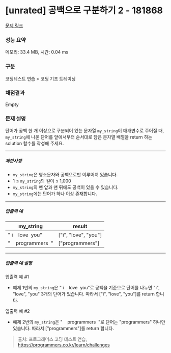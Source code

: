 # [unrated] 공백으로 구분하기 2 - 181868 

[문제 링크](https://school.programmers.co.kr/learn/courses/30/lessons/181868?language=javascript) 

### 성능 요약

메모리: 33.4 MB, 시간: 0.04 ms

### 구분

코딩테스트 연습 > 코딩 기초 트레이닝

### 채점결과

Empty

### 문제 설명

<p>단어가 공백 한 개 이상으로 구분되어 있는 문자열 <code>my_string</code>이 매개변수로 주어질 때, <code>my_string</code>에 나온 단어를 앞에서부터 순서대로 담은 문자열 배열을 return 하는 solution 함수를 작성해 주세요.</p>

<hr>

<h5>제한사항</h5>

<ul>
<li><code>my_string</code>은 영소문자와 공백으로만 이루어져 있습니다.</li>
<li>1 ≤ <code>my_string</code>의 길이 ≤ 1,000</li>
<li><code>my_string</code>의 맨 앞과 맨 뒤에도 공백이 있을 수 있습니다.</li>
<li><code>my_string</code>에는 단어가 하나 이상 존재합니다.</li>
</ul>

<hr>

<h5>입출력 예</h5>
<table class="table">
        <thead><tr>
<th>my_string</th>
<th>result</th>
</tr>
</thead>
        <tbody><tr>
<td>"&nbsp;i&nbsp;&nbsp;&nbsp;&nbsp;love&nbsp;&nbsp;you"</td>
<td>["i", "love", "you"]</td>
</tr>
<tr>
<td>"&nbsp;&nbsp;&nbsp;&nbsp;programmers&nbsp;&nbsp;"</td>
<td>["programmers"]</td>
</tr>
</tbody>
      </table>
<hr>

<h5>입출력 예 설명</h5>

<p>입출력 예 #1</p>

<ul>
<li>예제 1번의 <code>my_string</code>은 "&nbsp;i&nbsp;&nbsp;&nbsp;&nbsp;love&nbsp;&nbsp;you"로 공백을 기준으로 단어를 나누면 "i", "love", "you" 3개의 단어가 있습니다. 따라서 ["i", "love", "you"]를 return 합니다.</li>
</ul>

<p>입출력 예 #2</p>

<ul>
<li>예제 2번의 <code>my_string</code>은 "&nbsp;&nbsp;&nbsp;&nbsp;programmers&nbsp;&nbsp;"로 단어는 "programmers" 하나만 있습니다. 따라서 ["programmers"]를 return 합니다.</li>
</ul>


> 출처: 프로그래머스 코딩 테스트 연습, https://programmers.co.kr/learn/challenges